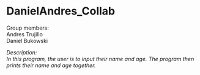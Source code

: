 # DanielAndres_Collab
Group members:<br>
     Andres Trujillo<br>
     Daniel Bukowski
  
<em> Description:<br>
In this program, the user is to input their name and age. The program then prints their name and age together.
